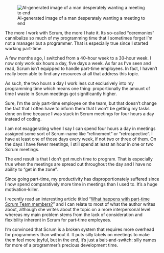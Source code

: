 <figure><img loading="lazy" decoding="async" src="9c784300-4683-41e5-8c79-cd55cf630739.jpg" alt="AI-generated image of a man desperately wanting a meeting to end"><figcaption>AI-generated image of a man desperately wanting a meeting to end</figcaption></figure>

The more I work with Scrum, the more I hate it. Its so-called “ceremonies” cannibalize so much of my programming time that I sometimes forget I’m not a manager but a programmer. That is especially true since I started working part-time.

A few months ago, I switched from a 40-hour week to a 30-hour week. I now only work six hours a day, five days a week. As far as I’ve seen and read, Scrum isn’t equipped to handle part-time employees. In fact, I haven’t really been able to find any resources at all that address this topic.

As such, the two hours a day I work less cut exclusively into my programming time which means one thing: proportionally the amount of time I waste in Scrum meetings got significantly higher.

Sure, I’m the only part-time employee on the team, but that doesn’t change the fact that I often have to inform them that I won’t be getting my tasks done on time because I was stuck in Scrum meetings for four hours a day instead of coding.

I am not exaggerating when I say I can spend four hours a day in meetings assigned some sort of Scrum-name like “refinement” or “retrospective”. I have at least one of those days every week, if not two or three of them. On the days I have fewer meetings, I still spend at least an hour in one or two Scrum meetings.

The end result is that I don’t get much time to program. That is especially true when the meetings are spread out throughout the day and I have no ability to “get in the zone”.

Since going part-time, my productivity has disproportionately suffered since I now spend comparatively more time in meetings than I used to. It’s a huge motivation-killer.

I recently read an interesting article titled “[What happens with part-time Scrum Team members?](https://rachaelwilterdink.com/part-time-scrum-team-members/2022/blogs-about-agile/scrum/agile-scrum-team/)” and I can relate to most of what the author writes about, although she writes about the topic on a more interpersonal level whereas my main problem stems from the lack of consideration and flexibility inherent in Scrum for part-time employees.

I’m convinced that Scrum is a broken system that requires more overhead for programmers than without it. It puts silly labels on meetings to make them feel more joyful, but in the end, it’s just a bait-and-switch: silly names for more of a programmer’s precious development time.